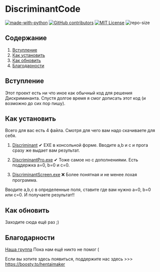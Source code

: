 # DiscriminantCode
[![made-with-python](https://img.shields.io/badge/Made%20with-Python-1f425f.svg)](https://www.python.org/) [![GitHub contributors](https://img.shields.io/badge/contributors-1-yellow)](https://github.com/abova29/discriminant/graphs/contributors/) [![MIT License](https://img.shields.io/badge/License-MIT%20License-brightgreen)](https://opensource.org/licenses/MIT) ![repo-size](https://img.shields.io/badge/repo%20size-9%2C42%20%D0%9C%D0%91-blue)

## Содержание
1. [Вступление](https://github.com/abova29/discriminant#Встуление)
2. [Как установить](https://github.com/abova29/discriminant#Как-установить)
3. [Как обновить](https://github.com/abova29/discriminant#Как-обновить)
4. [Благодарности](https://github.com/abova29/discriminant#Благодарности)

## Вступление

Этот проект есть ни что иное как обычный код для решения Дискриминанта.
Спустя долгое время я смог дописать этот код  (и возможно до сих пор пишу).

## Как установить

Всего для вас есть 4 файла.
Смотря для чего вам надо скачиваете для себя.

1. [Discriminant](https://github.com/abova29/discriminant/blob/main/Discriminant.exe?raw=true) 
✔
EXE в консольной форме.
Вводите a,b и c и прога сразу же выдает вам результат.


2. [DiscriminantPro.exe](https://github.com/abova29/discriminant/blob/main/DiscriminantPro.exe?raw=true) 
✔
Тоже самое но с дополнениями.
Есть поддержка a=0, b=0 и c=0. 


3. [DiscriminantScreen.exe]()
❌
Более понятная и не менее лохая программа.

Вводите a,b,c в определенные поля, ставите где вам нужно a=0, b=0 или c=0.
И получаете результат!!




## Как обновить

Заходите сюда ещё раз ;)

## Благодарности
[Наша группа](https://vk.com/club208855754)
Пока нам ещё никто не помог (

Если вы хотите здесь появиться, поддержите нас здесь >>> https://boosty.to/hentaimaker


